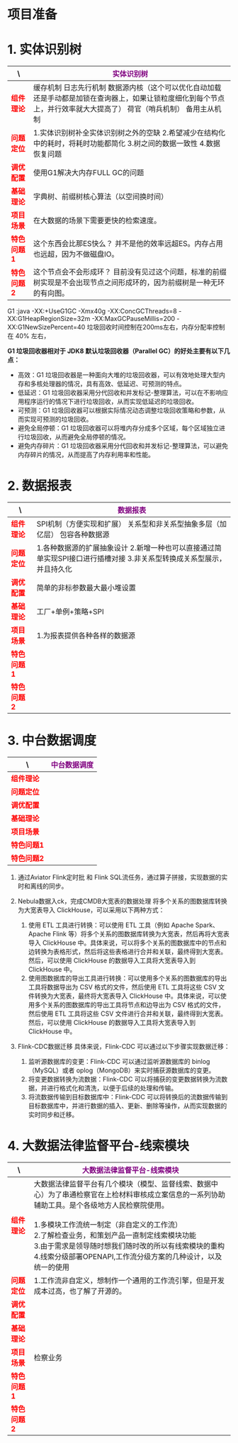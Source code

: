 # 项目准备

# 1. 实体识别树
| \                                   | <span style="color:purple">实体识别树                                            | 
|-------------------------------------|-----------------------------------------------------------------------------|
| <span style="color:red">**组件理论**  | 缓存机制 日志先行机制 数据源内核（这个可以优化自动加载还是手动都是加锁在查询器上，如果让锁粒度细化到每个节点上，并行效率就大大提高了） 荷官（哨兵机制） 备用主从机制 |
| <span style="color:red">**问题定位**  | 1.实体识别树补全实体识别树之外的空缺 2.希望减少在结构化中的耗时，将耗时功能都简化 3.树之间的数据一致性 4.数据恢复问题            |
| <span style="color:red">**调优配置**  | 使用G1解决大内存FULL GC的问题                                                         |
| <span style="color:red">**基础理论**  | 字典树、前缀树核心算法（以空间换时间）                                                         |
| <span style="color:red">**项目场景**  | 在大数据的场景下需要更快的检索速度。                                                          |
| <span style="color:red">**特色问题1** | 这个东西会比那ES快么？    并不是他的效率远超ES。内存占用也远超，因为不做磁盘IO。                               |
| <span style="color:red">**特色问题2** | 这个节点会不会形成环？    目前没有见过这个问题，标准的前缀树实现是不会出现节点之间形成环的，因为前缀树是一种无环的有向图。             |

G1 :java -XX:+UseG1GC -Xmx40g -XX:ConcGCThreads=8 -XX:G1HeapRegionSize=32m -XX:MaxGCPauseMillis=200 -XX:G1NewSizePercent=40
垃圾回收时间控制在200ms左右，内存分配率控制在 40% 左右，

**G1 垃圾回收器相对于 JDK8 默认垃圾回收器（Parallel GC）的好处主要有以下几点：**
- 高效：G1 垃圾回收器是一种面向大堆的垃圾回收器，可以有效地处理大型内存和多核处理器的情况，具有高效、低延迟、可预测的特点。
- 低延迟：G1 垃圾回收器采用分代回收和并发标记-整理算法，可以在不影响应用程序运行的情况下进行垃圾回收，从而实现低延迟的垃圾回收。
- 可预测：G1 垃圾回收器可以根据实际情况动态调整垃圾回收策略和参数，从而实现可预测的垃圾回收。
- 避免全局停顿：G1 垃圾回收器可以将堆内存分成多个区域，每个区域独立进行垃圾回收，从而避免全局停顿的情况。
- 避免内存碎片：G1 垃圾回收器采用分代回收和并发标记-整理算法，可以避免内存碎片的情况，从而提高了内存利用率和性能。

# 2. 数据报表

| \                                   | <span style="color:purple">数据报表                                  | 
|-------------------------------------|------------------------------------------------------------------|
| <span style="color:red">**组件理论**  | SPI机制（方便实现和扩展） 关系型和非关系型抽象多层（加亿层） 包容各种数据源                         |
| <span style="color:red">**问题定位**  | 1.各种数据源的扩展抽象设计 2.新增一种也可以直接通过简单实现SPI接口进行插槽对接 3.非关系型转换成关系型展示，并且持久化 |
| <span style="color:red">**调优配置**  | 简单的非标参数最大最小堆设置                                                   |
| <span style="color:red">**基础理论**  | 工厂+单例+策略+SPI                                                     |
| <span style="color:red">**项目场景**  | 1.为报表提供各种各样的数据源                                                  |
| <span style="color:red">**特色问题1** |                                                                  |
| <span style="color:red">**特色问题2** |                                                                  |

# 3. 中台数据调度

| \                                   | <span style="color:purple">中台数据调度 | 
|-------------------------------------|---------------------------------|
| <span style="color:red">**组件理论**  |                                 |
| <span style="color:red">**问题定位**  |                                 |
| <span style="color:red">**调优配置**  |                                 |
| <span style="color:red">**基础理论**  |                                 |
| <span style="color:red">**项目场景**  |                                 |
| <span style="color:red">**特色问题1** |                                 |
| <span style="color:red">**特色问题2** |                                 |

1. 通过Aviator Flink定时批 和 Flink SQL流任务，通过算子拼接，实现数据的实时和离线的同步。
2. Nebula数据入ck，完成CMDB大宽表的数据处理
   将多个关系的图数据库转换为大宽表导入 ClickHouse，可以采用以下两种方式：

   1. 使用 ETL 工具进行转换：可以使用 ETL 工具（例如 Apache Spark、Apache Flink 等）将多个关系的图数据库转换为大宽表，然后再将大宽表导入 ClickHouse 中。具体来说，可以将多个关系的图数据库中的节点和边转换为表格形式，然后将这些表格进行合并和关联，最终得到大宽表。然后，可以使用 ClickHouse 的数据导入工具将大宽表导入到 ClickHouse 中。
   2. 使用图数据库的导出工具进行转换：可以使用多个关系的图数据库的导出工具将数据导出为 CSV 格式的文件，然后使用 ETL 工具将这些 CSV 文件转换为大宽表，最终将大宽表导入 ClickHouse 中。具体来说，可以使用多个关系的图数据库的导出工具将节点和边导出为 CSV 格式的文件，然后使用 ETL 工具将这些 CSV 文件进行合并和关联，最终得到大宽表。然后，可以使用 ClickHouse 的数据导入工具将大宽表导入到 ClickHouse 中。

3. Flink-CDC数据迁移
   具体来说，Flink-CDC 可以通过以下步骤实现数据迁移：

   1. 监听源数据库的变更：Flink-CDC 可以通过监听源数据库的 binlog（MySQL）或者 oplog（MongoDB）来实时捕获源数据库的变更。
   2. 将变更数据转换为流数据：Flink-CDC 可以将捕获的变更数据转换为流数据，并进行格式化和清洗，以便于后续的处理和传输。
   3. 将流数据传输到目标数据库中：Flink-CDC 可以将转换后的流数据传输到目标数据库中，并进行数据的插入、更新、删除等操作，从而实现数据的实时同步和迁移。


# 4. 大数据法律监督平台-线索模块
| \                                   | <span style="color:purple">大数据法律监督平台-线索模块                                                                                                                                                                        | 
|-------------------------------------|------------------------------------------------------------------------------------------------------------------------------------------------------------------------------------------------------------------|
| <span style="color:red">**组件理论**  | 大数据法律监督平台有几个模块（模型、监督线索、数据中心）为了串通检察官在上检材料审核成立案信息的一系列协助辅助工具。是个各级地方人民检察院使用。<br/><br/>1.多模块工作流统一制定（非自定义的工作流）<br/>2.了解检查业务，和策划产品一直制定线索模块功能 <br/>3.由于需求是领导随时想我们随时改的所以有线索模块的重构<br/>4.线索分级部署OPENAPI,工作流分级方案的几种设计，以及统一的使用 |
| <span style="color:red">**问题定位**  | 1.工作流非自定义，想制作一个通用的工作流引擎，但是开发成本过高，也了解了开源的。                                                                                                                                                                        |
| <span style="color:red">**调优配置**  |                                                                                                                                                                                                                  |
| <span style="color:red">**基础理论**  |                                                                                                                                                                                                                  |
| <span style="color:red">**项目场景**  | 检察业务                                                                                                                                                                                                             |
| <span style="color:red">**特色问题1** |                                                                                                                                                                                                                  |
| <span style="color:red">**特色问题2** |                                                                                                                                                                                                                  |
